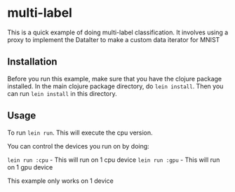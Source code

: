 <!--- Licensed to the Apache Software Foundation (ASF) under one -->
<!--- or more contributor license agreements.  See the NOTICE file -->
<!--- distributed with this work for additional information -->
<!--- regarding copyright ownership.  The ASF licenses this file -->
<!--- to you under the Apache License, Version 2.0 (the -->
<!--- "License"); you may not use this file except in compliance -->
<!--- with the License.  You may obtain a copy of the License at -->

<!---   http://www.apache.org/licenses/LICENSE-2.0 -->

<!--- Unless required by applicable law or agreed to in writing, -->
<!--- software distributed under the License is distributed on an -->
<!--- "AS IS" BASIS, WITHOUT WARRANTIES OR CONDITIONS OF ANY -->
<!--- KIND, either express or implied.  See the License for the -->
<!--- specific language governing permissions and limitations -->
<!--- under the License. -->

# multi-label

This is a quick example of doing multi-label classification.
It involves using a proxy to implement the DataIter to make a custom
data iterator for MNIST


## Installation

Before you run this example, make sure that you have the clojure package installed.
In the main clojure package directory, do `lein install`. Then you can run
`lein install` in this directory.

## Usage

To run
`lein run`. This will execute the cpu version.

You can control the devices you run on by doing:

`lein run :cpu` - This will run on 1 cpu device
`lein run :gpu` - This will run on 1 gpu device

This example only works on 1 device



